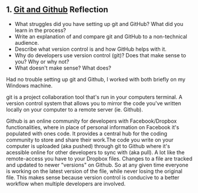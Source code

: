 ## 1. [Git and Github](1_get_started/readme.md) Reflection

* What struggles did you have setting up git and GitHub? What did you learn in the process?
* Write an explanation of and compare git and GitHub to a non-technical audience. 
* Describe what version control is and how GitHub helps with it.
* Why do developers use version control (git)? Does that make sense to you? Why or why not?
* What doesn't make sense? What does?

Had no trouble setting up git and Github, I worked with both briefly on my Windows machine. 

git is a project collaboration tool that's run in your computers terminal. A version control system that allows you to mirror the code you've written locally on your computer to a remote server (ie. Github).

Github is an online community for developers with Facebook/Dropbox functionalities, where in place of personal information on Facebook it's populated with ones code. It provides a central hub for the coding community to store and share their work.The code you write on your computer is uploaded (aka pushed) through git to Github where it's acessible online for other developers to sync with (aka pull). A lot like the remote-access you have to your Dropbox files. Changes to a file are tracked and updated to newer "versions" on Github. So at any given time everyone is working on the latest version of the file, while never losing the original file. This makes sense because version control is conducive to a better workflow when multiple developers are involved. 


